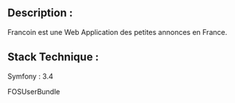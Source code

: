 ## Description :
Francoin est une Web Application des petites annonces en France.

## Stack Technique :
Symfony : 3.4

FOSUserBundle



